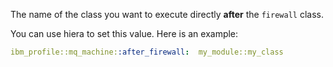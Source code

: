 The name of the class you want to execute directly **after** the `firewall` class.

You can use hiera to set this value. Here is an example:

```yaml
ibm_profile::mq_machine::after_firewall:  my_module::my_class
```
